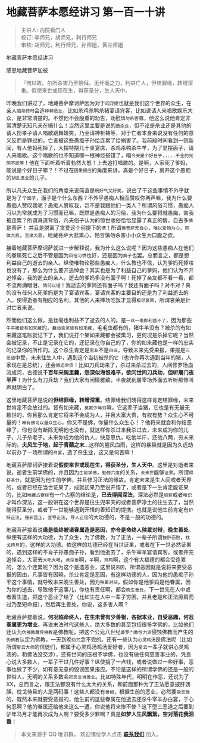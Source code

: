 # 地藏菩萨本愿经讲习 第一百一十讲

> 主讲人: 内院看门人 <br />
> 校订: 李师兄，胡师兄，利行师兄 <br />
> 审核: 胡师兄，利行师兄，孙师姐，黄兰师姐 <br />

地藏菩萨本愿经讲习

感恩地藏菩萨加被

> 『何以故。尔所杀害乃至祭拜，无纤毫之力，利益亡人，但结罪缘，转增深重。假使来世或现在生，得获圣分，生人天中。

昨晚我们讲过了，地藏菩萨摩诃萨因为对于`阎浮提`也就是我们这个世界的众生，在亲人`临命终时`会造`种种恶业`，比如杀鸡杀鸭杀猪宴请宾客，比如说请人来唱歌娱乐大众，是非常清楚的。不然他不会殷重的劝告，劝慰`慎勿杀害`嘛，他这么说他肯定非常清楚无知凡夫在搞什么！当然这里主要是说的`造杀业`，但不论是杀业还是其他的请人扮孝子请人唱歌跳舞嬉笑，乃至请神祈祷等，对于亡者本身来说没有任何的意义反而是罪过的。亡者被这些愚痴子孙给连累了给祸害了。我前段时间看到一则新闻，有人他妈死掉了，大摆特摆几十桌宴席，杀鸡杀鸭杀牛羊，为了显摆面子，请人来唱歌。这个唱歌的也不知道哪一根神经搭错了，唱`今天是个好日子.....千金的光阴不能等`！他在下面听着听着勃然大怒！上去追打唱歌的。是啊，人家死了爹妈，能说是个好日子嘛？！不过在`因果报应`的角度来讲，真是个好日子，离开这个愚痴的`胡乱造业`的儿子。

所以凡夫众生在我们的角度来说简直是`既好气又好笑`，说白了干这些事情不外乎就是为了个`面子`，面子是个什么东西？不外乎愚痴人相互赞叹你两声嘛，我为什么要愚痴人赞叹我呢？愚痴人赞叹我，岂不是我跟他们一类人？所谓风俗习惯，愚痴人习以为常就成为了习惯而已嘛，既然是愚痴人的习俗，我为什么要将就愚痴，害我被连累？所谓真道背俗，凡夫俗子认为的惊世骇俗恰恰显露了真正的情，自古多`情`是菩萨！ 并且是脱离了贪爱这个前提下的`情`！所谓`佛菩萨无自心`，`唯以爱物为心`，`同体大悲`，`无缘大慈`，地藏菩萨大悲熏心，畅言慎勿杀害小小众生为口腹之欲。

接着地藏菩萨摩诃萨就进一步解释说，我为什么这么说呢？因为这些愚痴人在他们的眷属死亡之后不管是因为`风俗习惯`也好，还是因为`面子`也罢。总而言之，都是想利益自己的逝去的亲人。纵使唯物论那些愚痴人，什么教也不信，认为爹妈死掉啥也没有了，那么为什么要开追悼会？其实也是为了利益自己的爹妈，他们认为不开追悼会，我的逝去的亲人，逝去的爹妈多没有面子啊！死掉了亲友都不看一看，都不流两滴眼泪，`情何以堪`！我逝去的爹妈还有面子吗？我还有面子吗？对不对？真的没有任何人死爹妈是为了宴请宾客，宴请宾客的主要目的还是为了利益逝去的人。使得逝者有相应的名利，其他的人来捧场吃饭才显得`极尽哀荣`，所谓哀荣是针对亡者来说。

然而他们这么做，是丝毫也利益不了逝去的人的。是`一丝一毫都利益不了`，因为那些`牛羊猪皆有如来藏`的，`蠢动含灵皆有如来藏`，毛毛虫都有的，猪牛羊没有？被杀的有如来藏这笔账就记下了，我们说打个架如来藏都会被熏习，更何况是杀掉它呢？当然会被记录，不止是记录在它的，还记录在你自己的了，你的如来藏也是一样的忠实的记录你的所作的。这个杀生肯定是`黑业`不是`白业`，导致未来先受果报，果报是`三恶道`中受，未来往生人中，遇到这个当初被杀的`它`（也许你再次遇到当年的猪，人家现在是总统），还会`偿还命债`！比如刀兵劫来了，杀过来杀过去的，人间修罗场血流成河，古德说**千百年来碗里羹，怨深似海恨难平，欲问世间刀兵劫，但听屠门夜半声**！为什么有刀兵劫？我们大家有闲情雅致，半夜就到屠宰场外面去听听那惨叫声就明白了。

这里地藏菩萨是说的**但结罪缘，转增深重**。结罪缘我们晓得这样肯定结罪缘，未来世肯定不会放过的。皆有如来藏，`莫欺少年穷`嘛，它这辈子当猪，它也是有无量无数世的，你且那么肯定它将来不会成为人，并且大富大贵，有权有势？众生心不可量的！`唯有佛可以量众生心`，你又不是佛，你量什么众生心！？他将来就会和你结恶缘了，你也没有断除无明他也没有，就这样你杀过来我杀过去，未来成为你的儿子，儿子杀老子。未来你成为他的仇人，快意恩仇，吃他半斤，还他八两，穷未来际的。**夫风生于地，起于青蘋之末**...这样的腥风血雨，这样的暴戾就是因为久远劫以前办了一场所谓的`白宴`，造了杀生业，这又是何苦嘛！

地藏菩萨摩诃萨接着说**假使来世或现在生，得获圣分，生人天中**。这里是对逝者来说，逝者生前学佛的，并且因为`生前学佛`，`勤修六度`的关系，`未来世`能够`证果`。所谓`得获圣分`，就是因为他生前学佛，并且修习正法的缘故，肯定未来是生人间或者天界的，或者已经在当世证果了，成就初果乃至说开悟了，或者是下一生肯定能证果的，比如`地藏占察经`有一个占察的结论是，**已去得闻深法**，深法必然是`般若`或者`唯识`才叫作深法，这一般讲在这个世界是往生兜率天的或者菩萨净土的往生去了，当然能得获圣分，或者下一世能够遇到开悟的善知识的提携。也就是说他生前肯定有`护持正法`，`摧邪显正`，`宣导正法`，`导人正信`的大功德的，不是一般的功德的。

地藏菩萨接着说**缘是临终被诸眷属造是恶因，亦令是命终人殃累对辩，晚生善处**。纵使有这样的大功德，为了众生，为了佛教，为了正法，一辈子所谓`披肝沥胆`，`枕戈待旦`的，这样的大功德。依这样的功德已经在当世证果，或者在下一世必然证果的，遇到这样的不肖子孙愚痴子孙，看到他逝去了，杀牛宰羊宴请宾客，或者开完追悼会，大家去`大吃大喝`，`点杀鱼`啊，`羊`啊，`鸡鸭`啊，这个有大福德的都会受连累的，怎么个连累呢？因为这个是造恶业，这里说`恶因`，所谓恶因就是说将来要受恶报的因由，凡事皆有因嘛，杀业肯定是恶因，有这样功德的人，因为他的愚痴子孙干这个事情，就导致未来晚生善处，因为`殃累对辩`，假如你是他爹妈是他眷属，因为你的逝去，导致他干这事儿，你也有责任啊，都会`晚生善处`，下一世先在人中或者畜生道，把这个恶业了结了（比如生在人中一辈子穷困，并且老是和正法擦肩而过乃至短命报），然后再生善处，你说，这多害人啊？

地藏菩萨接着说，**何况临命终人，在生未曾有少善根，各据本业，自受恶趣，何忍眷属更为增业**。再说末法时代这些人，绝大多数的甚至包括很多学佛的，比如他们还认为`伪佛教藏传佛教`是佛教呢，把这个公元八世纪`婆罗门教性力派`侵蚀佛教而产生的`伪佛教`认定为佛教，一天到晚`伪咒`念不完的。还有一些认为`心灵鸡汤`是佛法呢（比如所谓`星云大师`的信徒们，都属于心灵鸡汤鸡汤爱好者，因为`星云`一辈子就讲心灵鸡汤的，和佛法没交涉），还有世间的压根不学佛，也没有做任何慈善事业的，凭良心说大多数人，一辈子干过几件好事？纵使捐了一点钱，或者说做过一些好事，恶事也做了不少，如有意无意的毁谤因果报应。不论是这样的所谓学佛的还是一般的世俗人，无明的关系多数会`把恶业当善业`。比如特殊年代，明明在作恶，还说为了XX，总而言之，跟正法都没有什么太大的关系，和前面那种为了正法愿意披肝沥胆，枕戈待旦的人是两码事！这些人都没有`善根`，根据生前的恶业，必然要`受恶报`的，既然本来就要受恶报的，他生前的这些眷属在他逝去还杀牛宰羊办白宴，于心何忍啊？他的眷属还给他来这么一遭，你说他将来惨不惨？这下堕三恶道之后要到驴年马月才能再次成为人啊？要受多少罪啊？真是**如梦人生风飘絮，空对落花我泪垂**！

> 本文来源于 QQ 唯识群， 欢迎诸位学人点击 **[联系我们](https://mp.weixin.qq.com/s/lZCfWjmLjgNR165Tx4_bCQ)** 加入。

